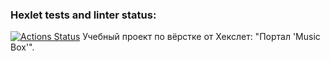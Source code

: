 ### Hexlet tests and linter status:
[![Actions Status](https://github.com/Tatyana100500/layout-designer-project-lvl2/workflows/hexlet-check/badge.svg)](https://github.com/Tatyana100500/layout-designer-project-lvl2/actions)
Учебный проект по вёрстке от Хекслет: "Портал 'Music Box'".